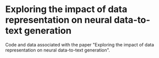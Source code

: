# Exploring the impact of data representation on neural data-to-text generation

Code and data associated with the paper "Exploring the impact of data representation on neural data-to-text generation".
